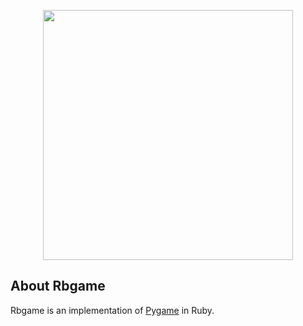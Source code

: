 <p align="center">
<a href="https://rubygems.org/gems/rbgame" target="_blank"><img src="https://raw.githubusercontent.com/rororobby/rbgame/master/art/logo.svg" width="400"></a>
</p>

## About Rbgame

Rbgame is an implementation of [Pygame](https://pygame.org) in Ruby.